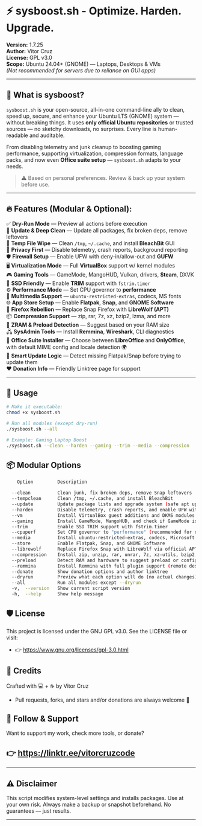 # ⚡ sysboost.sh - Optimize. Harden. Upgrade.

**Version:** 1.7.25  
**Author:** Vitor Cruz  
**License:** GPL v3.0  
**Scope:** Ubuntu 24.04+ (GNOME) — Laptops, Desktops & VMs  
*(Not recommended for servers due to reliance on GUI apps)*

---

## 🧰 What is sysboost?

`sysboost.sh` is your open-source, all-in-one command-line ally to clean, speed up, secure, and enhance your Ubuntu LTS (GNOME) system — without breaking things. It uses **only official Ubuntu repositories** or trusted sources — no sketchy downloads, no surprises. Every line is human-readable and auditable.

From disabling telemetry and junk cleanup to boosting gaming performance, supporting virtualization, compression formats, language packs, and now even **Office suite setup** — `sysboost.sh` adapts to your needs.

> ⚠️ Based on personal preferences. Review & back up your system before use.

---

## 🔥 Features (Modular & Optional):

✅ **Dry-Run Mode** — Preview all actions before execution  
🧼 **Update & Deep Clean** — Update all packages, fix broken deps, remove leftovers  
🧹 **Temp File Wipe** — Clean `/tmp`, `~/.cache`, and install **BleachBit** GUI  
🔐 **Privacy First** — Disable telemetry, crash reports, background reporting  
🛡️ **Firewall Setup** — Enable UFW with deny-in/allow-out and **GUFW**  
🖥️ **Virtualization Mode** — Full **VirtualBox** support w/ kernel modules  
🎮 **Gaming Tools** — GameMode, MangoHUD, Vulkan, drivers, **Steam**, DXVK  
💾 **SSD Friendly** — Enable **TRIM** support with `fstrim.timer`  
⚙️ **Performance Mode** — Set CPU governor to **performance**  
🎵 **Multimedia Support** — `ubuntu-restricted-extras`, codecs, MS fonts  
🌐 **App Store Setup** — Enable **Flatpak**, **Snap**, and **GNOME Software**  
🦊 **Firefox Rebellion** — Replace Snap Firefox with **LibreWolf (APT)**  
📦 **Compression Support** — zip, rar, 7z, xz, bzip2, lzma, and more  
🔁 **ZRAM & Preload Detection** — Suggest based on your RAM size  
🖧 **SysAdmin Tools** — Install **Remmina**, **Wireshark**, CLI diagnostics  
📝 **Office Suite Installer** — Choose between **LibreOffice** and **OnlyOffice**, with default MIME config and locale detection 🌍  
🧠 **Smart Update Logic** — Detect missing Flatpak/Snap before trying to update them  
❤️ **Donation Info** — Friendly Linktree page for support 

---

## 🧪 Usage

```bash
# Make it executable:
chmod +x sysboost.sh

# Run all modules (except dry-run)
./sysboost.sh --all

# Example: Gaming Laptop Boost
./sysboost.sh --clean --harden --gaming --trim --media --compression
```

## 📦 Modular Options
```bash
    Option         Description

  --clean          Clean junk, fix broken deps, remove Snap leftovers
  --tempclean      Clean /tmp, ~/.cache, and install BleachBit
  --update         Update package lists and upgrade system (safe apt update + upgrade)
  --harden         Disable telemetry, crash reports, and enable UFW with GUI
  --vm             Install VirtualBox guest additions and DKMS modules
  --gaming         Install GameMode, MangoHUD, and check if GameMode is active
  --trim           Enable SSD TRIM support with fstrim.timer
  --cpuperf        Set CPU governor to "performance" (recommended for desktops)
  --media          Install ubuntu-restricted-extras, codecs, Microsoft fonts
  --store          Enable Flatpak, Snap, and GNOME Software
  --librewolf      Replace Firefox Snap with LibreWolf via official APT repo
  --compression    Install zip, unzip, rar, unrar, 7z, xz-utils, bzip2, and lzma
  --preload        Detect RAM and hardware to suggest preload or configure ZRAM
  --remmina        Install Remmina with full plugin support (remote desktop client)
  --donate         Show donation options and author linktree
  --dryrun         Preview what each option will do (no actual changes)
  --all            Run all modules except --dryrun
  -v,  --version   Show current script version
  -h,  --help      Show help message
```

## 🛡️ License
This project is licensed under the GNU GPL v3.0.
See the LICENSE file or visit:
- 👉 https://www.gnu.org/licenses/gpl-3.0.html

## 👤 Credits
Crafted with 💻 + ☕ by Vitor Cruz
- Pull requests, forks, and stars and/or donations are always welcome 🌟

## 👋 Follow & Support
Want to support my work, check more tools, or donate?
## 👉 https://linktr.ee/vitorcruzcode

---

## ⚠️ Disclaimer
This script modifies system-level settings and installs packages.
Use at your own risk. Always make a backup or snapshot beforehand.
No guarantees — just results.

---
